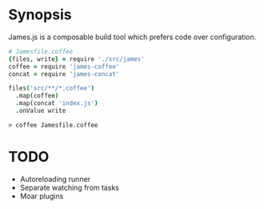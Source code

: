 # Synopsis

James.js is a composable build tool which prefers code over configuration.

```coffeescript
# Jamesfile.coffee
{files, write} = require './src/james'
coffee = require 'james-coffee'
concat = require 'james-concat'

files('src/**/*.coffee')
  .map(coffee)
  .map(concat 'index.js')
  .onValue write

```

```
> coffee Jamesfile.coffee
```

# TODO

* Autoreloading runner
* Separate watching from tasks
* Moar plugins
